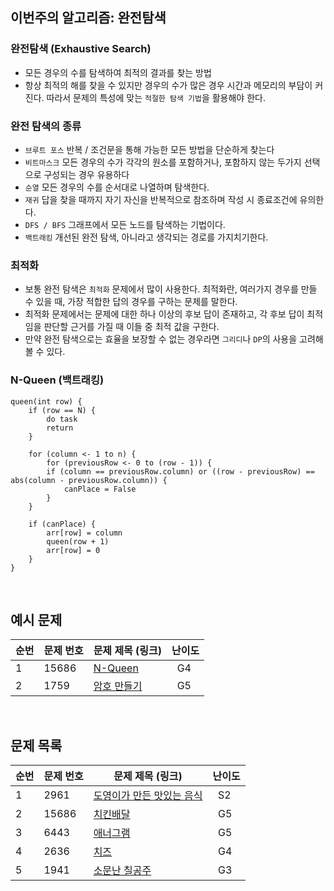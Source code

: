 ## 이번주의 알고리즘: 완전탐색

### 완전탐색 (Exhaustive Search)

- 모든 경우의 수를 탐색하여 최적의 결과를 찾는 방법
- 항상 최적의 해를 찾을 수 있지만 경우의 수가 많은 경우 시간과 메모리의 부담이 커진다. 따라서 문제의 특성에 맞는 `적절한 탐색 기법`을 활용해야 한다.

### 완전 탐색의 종류

- `브루트 포스` 반복 / 조건문을 통해 가능한 모든 방법을 단순하게 찾는다
- `비트마스크` 모든 경우의 수가 각각의 원소를 포함하거나, 포함하지 않는 두가지 선택으로 구성되는 경우 유용하다
- `순열` 모든 경우의 수를 순서대로 나열하며 탐색한다.
- `재귀` 답을 찾을 때까지 자기 자신을 반복적으로 참조하며 작성 시 종료조건에 유의한다.
- `DFS / BFS` 그래프에서 모든 노드를 탐색하는 기법이다.
- `백트래킹` 개선된 완전 탐색, 아니라고 생각되는 경로를 가지치기한다.

### 최적화
- 보통 완전 탐색은 `최적화` 문제에서 많이 사용한다. 최적화란, 여러가지 경우를 만들 수 있을 때, 가장 적합한 답의 경우를 구하는 문제를 말한다.
- 최적화 문제에서는 문제에 대한 하나 이상의 후보 답이 존재하고, 각 후보 답이 최적임을 판단할 근거를 가질 때 이들 중 최적 값을 구한다.
- 만약 완전 탐색으로는 효율을 보장할 수 없는 경우라면 `그리디`나 `DP`의 사용을 고려해 볼 수 있다.

### N-Queen (백트래킹)
```
queen(int row) {
    if (row == N) {
        do task
        return
    }
    
    for (column <- 1 to n) {
        for (previousRow <- 0 to (row - 1)) {
        if (column == previousRow.column) or ((row - previousRow) == abs(column - previousRow.column)) {
            canPlace = False
        }   
    }
    
    if (canPlace) {
        arr[row] = column
        queen(row + 1)
        arr[row] = 0
    }
}
```

<br>

## 예시 문제

| **순번** | **문제 번호** | **문제 제목 (링크)**                                  | 난이도             | 
|--------|-----------|-------------------------------------------------|-----------------| 
| 1      | 15686     | [N-Queen](https://www.acmicpc.net/problem/9663) | &nbsp; G4 |
| 2      | 1759       | [암호 만들기](https://www.acmicpc.net/problem/1759)  | &nbsp; G5 |

<br>

## 문제 목록

| **순번** | **문제 번호** | **문제 제목 (링크)**                                         | 난이도             | 
|--------|-----------|--------------------------------------------------------|-----------------| 
| 1      | 2961      | [도영이가 만든 맛있는 음식](https://www.acmicpc.net/problem/2961) | &nbsp; S2 |
| 2      | 15686     | [치킨배달](https://www.acmicpc.net/problem/15686)          | &nbsp; G5 |
| 3      | 6443      | [애너그램](https://www.acmicpc.net/problem/6443)           | &nbsp; G5 |
| 4      | 2636      | [치즈](https://www.acmicpc.net/problem/2636)             | &nbsp; G4 |
| 5      | 1941      | [소문난 칠공주](https://www.acmicpc.net/problem/1941)        | &nbsp; G3 |

<br>
<br>


